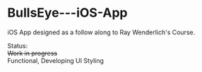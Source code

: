 # BullsEye---iOS-App

iOS App designed as a follow along to Ray Wenderlich's Course.

Status: <br />
~~Work in progress~~ <br />
Functional, Developing UI Styling <br />
